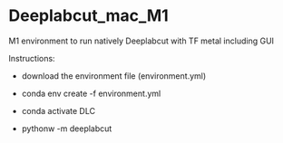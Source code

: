 # Deeplabcut_mac_M1
M1 environment to run natively Deeplabcut with TF metal including GUI

Instructions:

- download the environment file (environment.yml)

- conda env create -f environment.yml

- conda activate DLC

- pythonw -m deeplabcut

